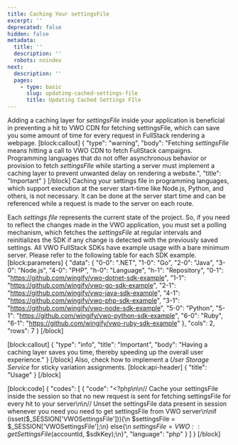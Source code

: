 ```yaml
---
title: Caching Your settingsFile
excerpt: ''
deprecated: false
hidden: false
metadata:
  title: ''
  description: ''
  robots: noindex
next:
  description: ''
  pages:
    - type: basic
      slug: updating-cached-settings-file
      title: Updating Cached Settings FIle
---
```

Adding a caching layer for *settingsFile* inside your application is beneficial in preventing a hit to VWO CDN for fetching settingsFile, which can save you some amount of time for every request in FullStack rendering a webpage.
[block:callout]
{
  "type": "warning",
  "body": "Fetching *settingsFIle* means hitting a call to VWO CDN to fetch FullStack campaigns. Programming languages that do not offer asynchronous behavior or provision to fetch *settingsFIle* while starting a server must implement a caching layer to prevent unwanted delay on rendering a website.",
  "title": "Important"
}
[/block]
Caching your settings file in programming languages, which support execution at the server start-time like Node.js, Python, and others, is not necessary. It can be done at the server start time and can be referenced while a request is made to the server on each route.

Each *settings file* represents the current state of the project. So, if you need to reflect the changes made in the VWO application, you must set a polling mechanism, which fetches the *settingsFile* at regular intervals and reinitializes the SDK if any change is detected with the previously saved settings. All VWO FullStack SDKs have example usage with a bare minimum server. Please refer to the following table for each SDK example.
[block:parameters]
{
  "data": {
    "0-0": ".NET",
    "1-0": "Go",
    "2-0": "Java",
    "3-0": "Node.js",
    "4-0": "PHP",
    "h-0": "Language",
    "h-1": "Repository",
    "0-1": "https://github.com/wingify/vwo-dotnet-sdk-example",
    "1-1": "https://github.com/wingify/vwo-go-sdk-example",
    "2-1": "https://github.com/wingify/vwo-java-sdk-example",
    "4-1": "https://github.com/wingify/vwo-php-sdk-example",
    "3-1": "https://github.com/wingify/vwo-node-sdk-example",
    "5-0": "Python",
    "5-1": "https://github.com/wingify/vwo-python-sdk-example",
    "6-0": "Ruby",
    "6-1": "https://github.com/wingify/vwo-ruby-sdk-example"
  },
  "cols": 2,
  "rows": 7
}
[/block]

[block:callout]
{
  "type": "info",
  "title": "Important",
  "body": "Having a caching layer saves you time, thereby speeding up the overall user experience."
}
[/block]
Also, check how to implement a *User Storage Service* for sticky variation assignments.
[block:api-header]
{
  "title": "Usage"
}
[/block]

[block:code]
{
  "codes": [
    {
      "code": "<?php\n\n// Cache your settingsFile inside the session so that no new request is sent for fetching settingsFile for every hit to your server\n\n// Unset the settingsFile data present in session whenever you need you need to get settingsFile from VWO server\n\nif (isset($_SESSION['VWOSettingsFile'])){\n  $settingsFile = $_SESSION['VWOSettingsFile'];\n} else{\n  $settingsFile = VWO::getSettingsFile($accountId, $sdkKey);\n}",
      "language": "php"
    }
  ]
}
[/block]